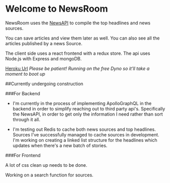 # Welcome to NewsRoom

NewsRoom uses the [NewsAPI](NewsAPI.org) to compile the top headlines and news sources.

You can save articles and view them later as well. You can also see all the articles published by a news Source.

The client side uses a react frontend with a redux store.
The api uses Node.js with Express and mongoDB.

[Heroku Url](https://protected-bayou-40913.herokuapp.com/)
*Please be patient! Running on the free Dyno so it'll take a moment to boot up*


##Currently undergoing construction

###For Backend

* I'm currently in the process of implementing ApolloGraphQL in the backend in order to simplify reaching out to third party api's. Specifically the NewsAPI, in order to get only the information I need rather than sort through it all.

* I'm testing out Redis to cache both news sources and top headlines. Sources I've successfully managed to cache sources in development. I'm working on creating a linked list structure for the headlines which updates when there's a new batch of stories.

###For Frontend

A lot of css clean up needs to be done.

Working on a search function for sources.
